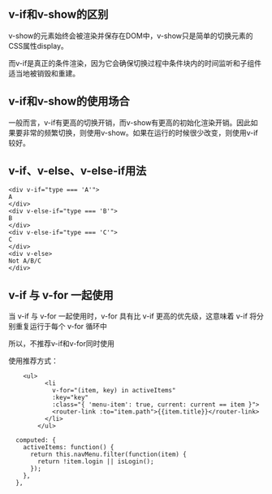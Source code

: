 ## v-if和v-show的区别

v-show的元素始终会被渲染并保存在DOM中，v-show只是简单的切换元素的CSS属性display。

而v-if是真正的条件渲染，因为它会确保切换过程中条件块内的时间监听和子组件适当地被销毁和重建。

## v-if和v-show的使用场合

一般而言，v-if有更高的切换开销，而v-show有更高的初始化渲染开销。因此如果要非常的频繁切换，则使用v-show。如果在运行的时候很少改变，则使用v-if较好。

## v-if、v-else、v-else-if用法

```
<div v-if="type === 'A'">
A
</div>
<div v-else-if="type === 'B'">
B
</div>
<div v-else-if="type === 'C'">
C
</div>
<div v-else>
Not A/B/C
</div>
```

## v-if 与 v-for 一起使用

当 v-if 与 v-for 一起使用时，v-for 具有比 v-if 更高的优先级，这意味着 v-if 将分别重复运行于每个 v-for 循环中

所以，不推荐v-if和v-for同时使用

使用推荐方式：

```
	<ul>
          <li
            v-for="(item, key) in activeItems"
            :key="key"
            :class="{ 'menu-item': true, current: current == item }">
            <router-link :to="item.path">{{item.title}}</router-link>
          </li>
        </ul>

  computed: {
    activeItems: function() {
      return this.navMenu.filter(function(item) {
        return !item.login || isLogin();
      });
    },
  },
```
